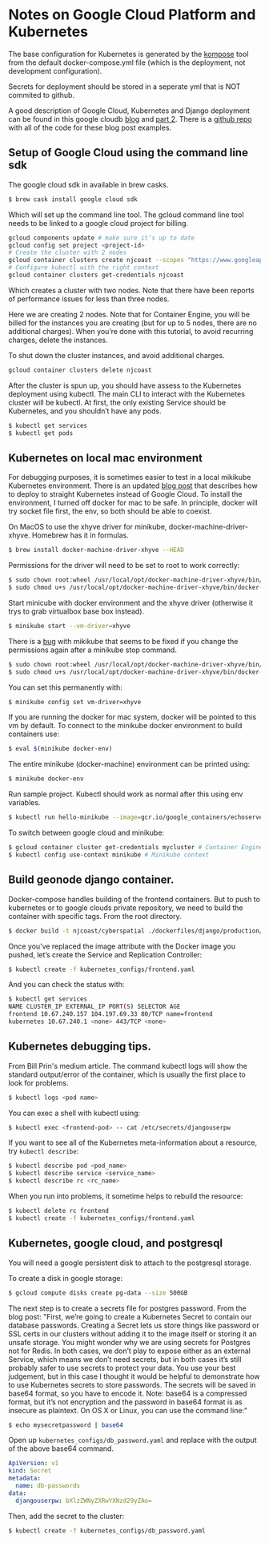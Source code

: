 # Notes on Google Cloud Platform and Kubernetes

The base configuration for Kubernetes is generated by the [kompose](http://kompose.io/) tool from the default docker-compose.yml file (which is the deployment, not development configuration).

Secrets for deployment should be stored in a seperate yml that is NOT commited to github.

A good description of Google Cloud, Kubernetes and Django deployment can be found in this google cloudb [blog](https://medium.com/google-cloud/deploying-django-postgres-redis-containers-to-kubernetes-9ee28e7a146) and [part 2](https://medium.com/google-cloud/deploying-django-postgres-and-redis-containers-to-kubernetes-part-2-b287f7970a33). There is a [github repo](https://github.com/waprin/kubernetes_django_postgres_redis) with all of the code for these blog post examples.

## Setup of Google Cloud using the command line sdk
The google cloud sdk in available in brew casks.
```bash
$ brew cask install google cloud sdk
```

Which will set up the command line tool. The gcloud command line tool needs to be linked to a google cloud project for billing.
```bash
gcloud components update # make sure it’s up to date
gcloud config set project <project-id>
# Create the cluster with 2 nodes
gcloud container clusters create njcoast --scopes "https://www.googleapis.com/auth/userinfo.email","cloud-platform" --num-nodes 2
# Configure kubectl with the right context
gcloud container clusters get-credentials njcoast
```

Which creates a cluster with two nodes. Note that there have been reports of performance issues for less than three nodes.

Here we are creating 2 nodes. Note that for Container Engine, you will be billed for the instances you are creating (but for up to 5 nodes, there are no additional charges).
When you’re done with this tutorial, to avoid recurring charges, delete the instances.

To shut down the cluster instances, and avoid additional charges.
```bash
gcloud container clusters delete njcoast
```

After the cluster is spun up, you should have assess to the Kubernetes deployment using kubectl. The main CLI to interact with the Kubernetes cluster will be kubectl. At first, the only existing Service should be Kubernetes, and you shouldn’t have any pods.
```bash
$ kubectl get services
$ kubectl get pods
```


## Kubernetes on local mac environment
For debugging purposes, it is sometimes easier to test in a local mikikube Kubernetes environment. There is an updated [blog post](https://medium.com/google-cloud/local-django-on-kubernetes-with-minikube-89f5ad100378) that describes how to deploy to straight Kubernetes instead of Google Cloud. To install the environment, I turned off docker for mac to be safe. In principle, docker will try socket file first, the env, so both should be able to coexist.


On MacOS to use the xhyve driver for minikube, docker-machine-driver-xhyve. Homebrew has it in formulas.
```bash
$ brew install docker-machine-driver-xhyve --HEAD
```

Permissions for the driver will need to be set to root to work correctly:
```bash
$ sudo chown root:wheel /usr/local/opt/docker-machine-driver-xhyve/bin/docker-machine-driver-xhyve
$ sudo chmod u+s /usr/local/opt/docker-machine-driver-xhyve/bin/docker-machine-driver-xhyve
```

Start minicube with docker environment and the xhyve driver (otherwise it trys to grab virtualbox base box instead).
```bash
$ minikube start --vm-driver=xhyve
```
There is a [bug](https://github.com/kubernetes/minikube/issues/1400) with mikikube that seems to be fixed if you change the permissions again after a minikube stop command.
```bash
$ sudo chown root:wheel /usr/local/opt/docker-machine-driver-xhyve/bin/docker-machine-driver-xhyve
$ sudo chmod u+s /usr/local/opt/docker-machine-driver-xhyve/bin/docker-machine-driver-xhyve
```



You can set this permanently with:
```bash
$ minikube config set vm-driver=xhyve
```

If you are running the docker for mac system, docker will be pointed to this vm by default. To connect to the minikube docker environment to build containers use:

```bash
$ eval $(minikube docker-env)
```

The entire minikube (docker-machine) environment can be printed using:
```bash
$ minikube docker-env
```

Run sample project. Kubectl should work as normal after this using env variables.
```bash
$ kubectl run hello-minikube --image=gcr.io/google_containers/echoserver:1.4 --port=8080
```


To switch between google cloud and minikube:

```bash
$ gcloud container cluster get-credentials mycluster # Container Engine context
$ kubectl config use-context minikube # Minikube context
```

## Build geonode django container.

Docker-compose handles building of the frontend containers. But to push to kubernetes or to google clouds private repository, we need to build the container with specific tags. From the root directory.

```bash
$ docker build -t njcoast/cyberspatial ./dockerfiles/django/production/
```

Once you’ve replaced the image attribute with the Docker image you pushed, let’s create the Service and Replication Controller:
```bash
$ kubectl create -f kubernetes_configs/frontend.yaml
```


And you can check the status with:

```bash
$ kubectl get services
NAME CLUSTER_IP EXTERNAL_IP PORT(S) SELECTOR AGE
frontend 10.67.240.157 104.197.69.33 80/TCP name=frontend
kubernetes 10.67.240.1 <none> 443/TCP <none>
```


## Kubernetes debugging tips.

From Bill Prin's medium article.
The command kubectl logs will show the standard output/error of the container, which is usually the first place to look for problems.

```bash
$ kubectl logs <pod name>
```

You can exec a shell with kubectl using:
```bash
$ kubectl exec <frontend-pod> -- cat /etc/secrets/djangouserpw
```

If you want to see all of the Kubernetes meta-information about a resource, try `kubectl describe`:

```bash
$ kubectl describe pod <pod_name>
$ kubectl describe service <service_name>
$ kubectl describe rc <rc_name>
```

When you run into problems, it sometime helps to rebuild the resource:

```bash
$ kubectl delete rc frontend
$ kubectl create -f kubernetes_configs/frontend.yaml
```

## Kubernetes, google cloud, and postgresql
You will need a google persistent disk to attach to the postgresql storage.

To create a disk in google storage:
```bash
$ gcloud compute disks create pg-data --size 500GB
```

The next step is to create a secrets file for postgres password. From the blog post:
"First, we’re going to create a Kubernetes Secret to contain our database passwords. Creating a Secret lets us store things like password or SSL certs in our clusters without adding it to the image itself or storing it an unsafe storage. You might wonder why we are using secrets for Postgres not for Redis. In both cases, we don’t play to expose either as an external Service, which means we don’t need secrets, but in both cases it’s still probably safer to use secrets to protect your data. You use your best judgement, but in this case I thought it would be helpful to demonstrate how to use Kubernetes secrets to store passwords. The secrets will be saved in base64 format, so you have to encode it. Note: base64 is a compressed format, but it’s not encryption and the password in base64 format is as insecure as plaintext. On OS X or Linux, you can use the command line:"

```bash
$ echo mysecretpassword | base64
```

Open up `kubernetes_configs/db_password.yaml` and replace <your-base64-encoded-pw-here> with the output of the above base64 command.

```yaml
ApiVersion: v1
kind: Secret
metadata:
  name: db-passwords
data:
  djangouserpw: bXlzZWNyZXRwYXNzd29yZAo=
```

Then, add the secret to the cluster:

```bash
$ kubectl create -f kubernetes_configs/db_password.yaml
```


